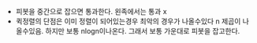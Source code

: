 - 피봇을 중간으로 잡으면 통과한다. 왼족에서는 통과 x 
- 퀵정렬의 단점은 이미 정렬이 되어있는경우 최악의 경우가 나올수있다 n 제곱이 나올수있음. 하지만 보통 nlogn이나온다.
그래서 보통 가운대로 피봇을 잡고한다.
